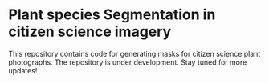 # Plant species Segmentation in citizen science imagery

This repository contains code for generating masks for citizen science plant photographs.
The repository is under development. 
Stay tuned for more updates!
